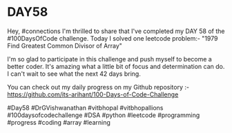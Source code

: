 # DAY58
Hey, #connections I'm thrilled to share that I've completed my DAY 58 of the #100DaysOfCode challenge. Today I solved one leetcode problem:- "1979 Find Greatest Common Divisor of Array"

I'm so glad to participate in this challenge and push myself to become a better coder. It's amazing what a little bit of focus and determination can do. I can't wait to see what the next 42 days bring.

You can check out my daily progress on my Github repository :- https://github.com/its-arihant/100-Days-of-Code-Challenge

#Day58 #DrGVishwanathan #vitbhopal #vitbhopallions #100daysofcodechallenge #DSA #python #leetcode #programming #progress #coding #array #learning 

